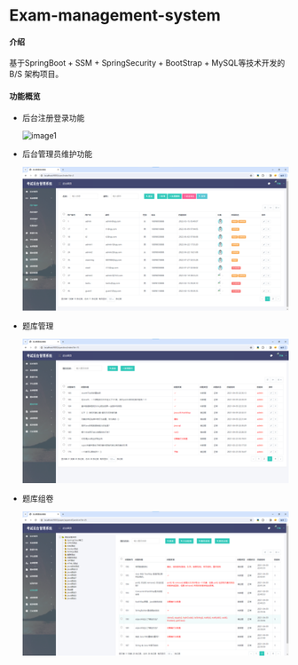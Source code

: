 # Exam-management-system
#### 介绍

基于SpringBoot + SSM + SpringSecurity + BootStrap + MySQL等技术开发的B/S 架构项目。

#### 功能概览

- 后台注册登录功能

  ![image1](https://github.com/R99E/Exam-management-system/blob/main/image/image1.png)

- 后台管理员维护功能

  ![image2](https://github.com/R99E/Exam-management-system/blob/main/image/image2.png)

- 题库管理

  ![image3](https://github.com/R99E/Exam-management-system/blob/main/image/image3.png)

- 题库组卷

  ![image4](https://github.com/R99E/Exam-management-system/blob/main/image/image4.png)
